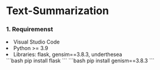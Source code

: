 # Text-Summarization

<h3> 1. Requiremenst </h3>
<li> Visual Studio Code </li>
<li> Python >= 3.9 </li>
<li> Libraries: flask, gensim==3.8.3, underthesea </li>
```bash
pip install flask
```
```bash
pip install genism==3.8.3
```

